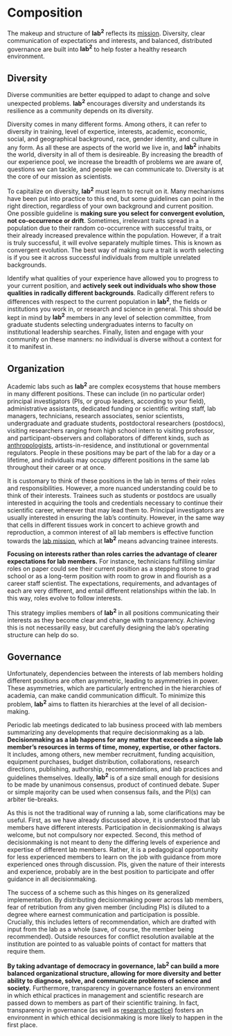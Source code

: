 # Composition

The makeup and structure of **lab<sup>2</sup>** reflects its [mission](philosophy.md). Diversity, clear communication of expectations and interests, and balanced, distributed governance are built into **lab<sup>2</sup>** to help foster a healthy research environment.

## Diversity

Diverse communities are better equipped to adapt to change and solve unexpected problems. **lab<sup>2</sup>** encourages diversity and understands its resilience as a community depends on its diversity.

Diversity comes in many different forms. Among others, it can refer to diversity in training, level of expertice, interests, academic, economic, social, and geographical background, race, gender identity, and culture in any form. As all these are aspects of the world we live in, and **lab<sup>2</sup>** inhabits the world, diversity in all of them is desireable. By increasing the breadth of our experience pool, we increase the breadth of problems we are aware of, questions we can tackle, and people we can communicate to. Diversity is at the core of our mission as scientists.

To capitalize on diversity, **lab<sup>2</sup>** must learn to recruit on it. Many mechanisms have been put into practice to this end, but some guidelines can point in the right direction, regardless of your own background and current position. One possible guideline is **making sure you select for convergent evolution, not co-occurrence or drift**. Sometimes, irrelevant traits spread in a population due to their random co-occurrence with successful traits, or their already increased prevalence within the population. However, if a trait is truly successful, it will evolve separately multiple times. This is known as convergent evolution. The best way of making sure a trait is worth selecting is if you see it across successful individuals from multiple unrelated backgrounds.

Identify what qualities of your experience have allowed you to progress to your current position, and **actively seek out individuals who show those qualities in radically different backgrounds**. Radically different refers to differences with respect to the current population in **lab<sup>2</sup>**, the fields or institutions you work in, or research and science in general. This should be kept in mind by **lab<sup>2</sup>** members in any level of selection committee, from graduate students selecting undergraduates interns to faculty on institutional leadership searches. Finally, listen and engage with your community on these manners: no individual is diverse without a context for it to manifest in.

## Organization

Academic labs such as **lab<sup>2</sup>** are complex ecosystems that house members in many different positions. These can include (in no particular order) principal investigators (PIs, or group leaders, according to your field), administrative assistants, dedicated funding or scientific writing staff, lab managers, technicians, research associates, senior scientists, undergraduate and graduate students, postdoctoral researchers (postdocs), visiting researchers ranging from high school intern to visiting professor, and participant-observers and collaborators of different kinds, such as [anthropologists](), artists-in-residence, and institutional or governmental regulators. People in these positions may be part of the lab for a day or a lifetime, and individuals may occupy different positions in the same lab throughout their career or at once.

It is customary to think of these positions in the lab in terms of their roles and responsibilities. However, a more nuanced understanding could be to think of their interests. Trainees such as students or postdocs are usually interested in acquiring the tools and credentials necessary to continue their scientific career, wherever that may lead them to. Principal investigators are usually interested in ensuring the lab’s continuity. However, in the same way that cells in different tissues work in concert to achieve growth and reproduction, a common interest of all lab members is effective function towards the [lab mission](philosophy.md), which at **lab<sup>2</sup>** means advancing trainee interests.

**Focusing on interests rather than roles carries the advantage of clearer expectations for lab members.** For instance, technicians fulfilling similar roles on paper could see their current position as a stepping stone to grad school or as a long-term position with room to grow in and flourish as a career staff scientist. The expectations, requirements, and advantages of each are very different, and entail different relationships within the lab. In this way, roles evolve to follow interests.

This strategy implies members of **lab<sup>2</sup>** in all positions communicating their interests as they become clear and change with transparency. Achieving this is not necessarilly easy, but carefully designing the lab’s operating structure can help do so.

## Governance

Unfortunately, dependencies between the interests of lab members holding different positions are often asymmetric, leading to asymmetries in power. These asymmetries, which are particularly entrenched in the hierarchies of academia, can make candid communication difficult. To minimize this problem, **lab<sup>2</sup>** aims to flatten its hierarchies at the level of all decision-making.

Periodic lab meetings dedicated to lab business proceed with lab members summarizing any developments that require decisionmaking as a lab. **Decisionmaking as a lab happens for any matter that exceeds a single lab member’s resources in terms of time, money, expertise, or other factors.** It includes, among others, new member recruitment, funding acquisition, equipment purchases, budget distribution, collaborations, research directions, publishing, authorship, recommendations, and lab practices and guidelines themselves. Ideally, **lab<sup>2</sup>** is of a size small enough for desisions to be made by unanimous consensus, product of continued debate. Super or simple majority can be used when consensus fails, and the PI(s) can arbiter tie-breaks.

As this is not the traditional way of running a lab, some clarifications may be useful. First, as we have already discussed above, it is understood that lab members have different interests. Participation in decisionmaking is always welcome, but not compulsory nor expected. Second, this method of decisionmaking is not meant to deny the differing levels of experience and expertise of different lab members. Rather, it is a pedagogical opportunity for less experienced members to learn on the job with guidance from more experienced ones through discussion. PIs, given the nature of their interests and experience, probably are in the best position to participate and offer guidance in all decisionmaking.

The success of a scheme such as this hinges on its generalized implementation. By distributing decisionmaking power across lab members, fear of retribution from any given member (including PIs) is diluted to a degree where earnest communication and participation is possible. Crucially, this includes letters of recommendation, which are drafted with input from the lab as a whole (save, of course, the member being recommended). Outside resources for conflict resolution available at the institution are pointed to as valuable points of contact for matters that require them.

**By taking advantage of democracy in governance, lab<sup>2</sup> can build a more balanced organizational structure, allowing for more diversity and better ability to diagnose, solve, and communicate problems of science and society.** Furthermore, transparency in governance fosters an environment in which ethical practices in management and scientific research are passed down to members as part of their scientific training. In fact, transparency in governance (as well as [research practice](metabolism.md)) fosters an environment in which ethical decisionmaking is more likely to happen in the first place.

